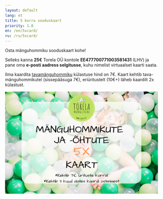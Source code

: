 ```yaml
---
layout: default
lang: et
title: 5 korra sooduskaart
priority: 1.0
en: /en/5xcard/
ru: /ru/5xcard/
---
```


Osta mänguhommiku sooduskaart kohe!

Selleks kanna **25€** Torela OÜ kontole **EE477700771003581431** (LHV) ja pane oma **e-posti aadress selgitusse**, kuhu nimelist virtuaalset kaarti saata.

Ilma kaardita [tavamänguhommiku](/syndmused/) külastuse hind on 7€. 
Kaart kehtib tava-mänguhommikutel (sissepääsuga 7€), eriüritustelt (10€+) läheb kaardilt 2x külastust. 

![kaart](/syndmused/5x-kaart.png "Kaardi näidis")
